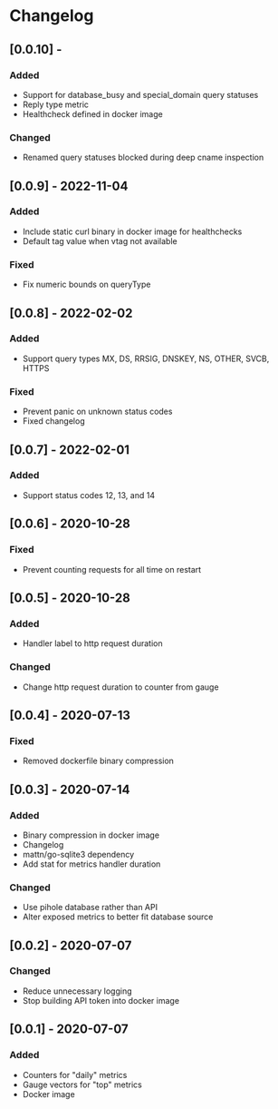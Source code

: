 # Changelog
## [0.0.10] -
### Added
- Support for database_busy and special_domain query statuses
- Reply type metric
- Healthcheck defined in docker image

### Changed
- Renamed query statuses blocked during deep cname inspection

## [0.0.9] - 2022-11-04
### Added
- Include static curl binary in docker image for healthchecks
- Default tag value when vtag not available

### Fixed
- Fix numeric bounds on queryType

## [0.0.8] - 2022-02-02
### Added
- Support query types MX, DS, RRSIG, DNSKEY, NS, OTHER, SVCB, HTTPS

### Fixed
- Prevent panic on unknown status codes
- Fixed changelog

## [0.0.7] - 2022-02-01
### Added
- Support status codes 12, 13, and 14

## [0.0.6] - 2020-10-28
### Fixed
- Prevent counting requests for all time on restart

## [0.0.5] - 2020-10-28
### Added
- Handler label to http request duration

### Changed
- Change http request duration to counter from gauge

## [0.0.4] - 2020-07-13
### Fixed
- Removed dockerfile binary compression

## [0.0.3] - 2020-07-14
### Added
- Binary compression in docker image
- Changelog
- mattn/go-sqlite3 dependency
- Add stat for metrics handler duration

### Changed
- Use pihole database rather than API
- Alter exposed metrics to better fit database source

## [0.0.2] - 2020-07-07
### Changed
- Reduce unnecessary logging
- Stop building API token into docker image

## [0.0.1] - 2020-07-07
### Added
- Counters for "daily" metrics
- Gauge vectors for "top" metrics
- Docker image
